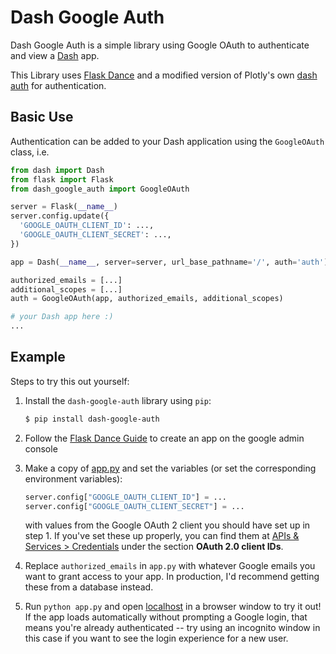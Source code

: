 # Dash Google Auth

Dash Google Auth is a simple library using Google OAuth to authenticate and
view a [Dash](https://dash.plot.ly/) app.

This Library uses [Flask Dance](https://github.com/singingwolfboy/flask-dance)
and a modified version of Plotly's own [dash auth](https://github.com/plotly/dash-auth)
for authentication.

## Basic Use

Authentication can be added to your Dash application using the `GoogleOAuth`
class, i.e.

```python
from dash import Dash
from flask import Flask
from dash_google_auth import GoogleOAuth

server = Flask(__name__)
server.config.update({
  'GOOGLE_OAUTH_CLIENT_ID': ...,
  'GOOGLE_OAUTH_CLIENT_SECRET': ...,
})

app = Dash(__name__, server=server, url_base_pathname='/', auth='auth')

authorized_emails = [...]
additional_scopes = [...]
auth = GoogleOAuth(app, authorized_emails, additional_scopes)

# your Dash app here :)
...
```

## Example
Steps to try this out yourself:

1. Install the `dash-google-auth` library using `pip`:

    ```bash
    $ pip install dash-google-auth
    ```

2. Follow the [Flask Dance Guide](http://flask-dance.readthedocs.io/en/latest/quickstarts/google.html)
   to create an app on the google admin console

3. Make a copy of [app.py](https://github.com/lucaschapin/dash-google-auth/blob/master/app.py)
   and set the variables (or set the corresponding environment variables):
    ```python
    server.config["GOOGLE_OAUTH_CLIENT_ID"] = ...
    server.config["GOOGLE_OAUTH_CLIENT_SECRET"] = ...
    ```
   with values from the Google OAuth 2 client you should have set up in step 1.
   If you've set these up properly, you can find them at
   [APIs & Services > Credentials](https://console.developers.google.com/apis/credentials)
   under the section **OAuth 2.0 client IDs**.

4. Replace `authorized_emails` in `app.py` with whatever
   Google emails you want to grant access to your app. In production, I'd
   recommend getting these from a database instead.

5. Run `python app.py` and open [localhost](http://localhost:8050/) in a
   browser window to try it out! If the app loads automatically without
   prompting a Google login, that means you're already authenticated -- try
   using an incognito window in this case if you want to see the login
   experience for a new user.
